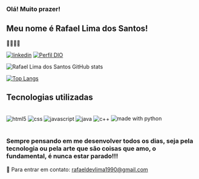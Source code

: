 ### Olá! Muito prazer! <h2>Meu nome é Rafael Lima dos Santos! </h2> 👋👨🏽‍💻

[![linkedin](https://img.shields.io/badge/LinkedIn-0077B5?style=for-the-badge&logo=linkedin&logoColor=white)](https://www.linkedin.com/in/rafaellimasantos0604)
[![Perfil DIO](https://img.shields.io/badge/-Meu%20Perfil%20na%20DIO-30A3DC?style=for-the-badge)](https://web.dio.me/users/rafaeldevlima1990/?tab=skills)

![Rafael Lima dos Santos GitHub stats](https://github-readme-stats.vercel.app/api?username=RafaRLS90&show_icons=true&theme=merko)

[![Top Langs](https://github-readme-stats.vercel.app/api/top-langs/?username=RafaRLS90)](https://github.com/anuraghazra/github-readme-stats)



## Tecnologias utilizadas

<div style="display: inline_block"><br/>
  <img align="center" alt="html5" src="https://img.shields.io/badge/HTML5-E34F26?style=for-the-badge&logo=html5&logoColor=white" />
<img align="center" alt="css" src="https://img.shields.io/badge/CSS3-1572B6?style=for-the-badge&logo=css3&logoColor=white" />
 <img align="center" alt="javascript" src="https://img.shields.io/badge/JavaScript-F7DF1E?style=for-the-badge&logo=javascript&logoColor=black" />
  <img align="center" alt="java" src="https://img.shields.io/badge/Java-ED8B00?style=for-the-badge&logo=openjdk&logoColor=white" 
/>  
<img align="center" alt="c++" src="https://img.shields.io/badge/C%2B%2B-00599C?style=for-the-badge&logo=c%2B%2B&logoColor=white"/>
<img src="https://img.shields.io/badge/made%20with-python-blue.svg" alt="made with python">

</div></br>

 
### Sempre pensando em me desenvolver todos os dias, seja pela tecnologia ou pela arte que são coisas que amo, o fundamental, é nunca estar parado!!!

📧
Para entrar em contato: rafaeldevlima1990@gmail.com
